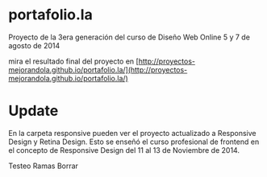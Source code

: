 portafolio.la
=============

Proyecto de la 3era generación del curso de Diseño Web Online  5 y 7 de agosto de 2014

mira el resultado final del proyecto en [http://proyectos-mejorandola.github.io/portafolio.la/](http://proyectos-mejorandola.github.io/portafolio.la/)


Update
=============

En la carpeta responsive pueden ver el proyecto actualizado a Responsive Design y Retina Design.
Esto se enseñó el curso profesional de frontend en el concepto de Responsive Design del 11 al 13 de Noviembre de 2014.


Testeo Ramas Borrar 